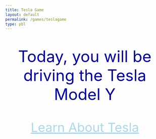 ```yaml
---
title: Tesla Game
layout: default
permalink: /games/teslagame
type: pbl
---
```


<p style="text-align: center; font-size: 50px; color: darkblue;">Today, you will be driving the Tesla Model Y</p>
<div style="text-align:center;">
<a style="text-align: center; font-size: 40px; color: lightblue" href="https://firestorm0986.github.io/frontend-proj/tesla"> Learn About Tesla</a>
</div>
